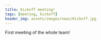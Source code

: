 ```yaml
---
title: Kickoff meeting!
tags: [meeting, kickoff]
header_img: assets/images/news/Kickoff.jpg
---
```


First meeting of the whole team! 

